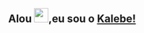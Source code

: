 ## Alou <img src="https://github.com/TheDudeThatCode/TheDudeThatCode/blob/master/Assets/Hi.gif" width="29px">,eu sou o [Kalebe!](https://www.linkedin.com/in/aakash9868sinha/) 
<!--




![Kalebe github stats](https://github-readme-stats.vercel.app/api?username=Kalebeadv&show_icons=true&hide_border=true)&nbsp;&nbsp;
![Kalebe Language stats](https://github-readme-stats-eight-theta.vercel.app/api/top-langs/?username=Kalebeadv&layout=compact&langs_count=8&hide_border=true)
<br />



![visitors](https://visitor-badge.laobi.icu/badge?page_id=isupersky.isupersky)
